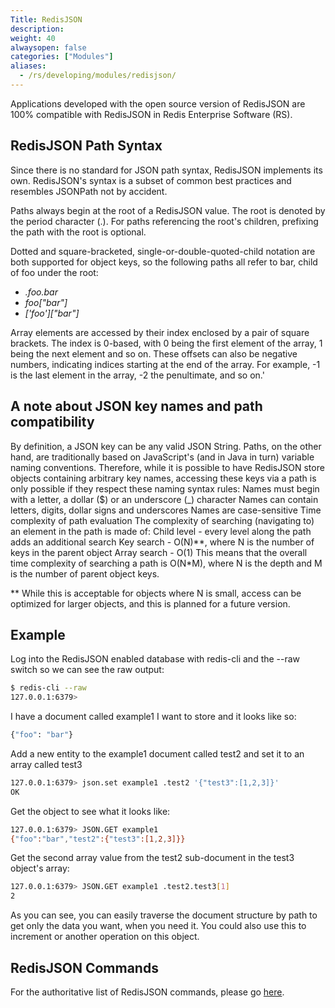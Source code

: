 ```yaml
---
Title: RedisJSON
description:
weight: 40
alwaysopen: false
categories: ["Modules"]
aliases:
  - /rs/developing/modules/redisjson/
---
```

Applications developed with the open source version of RedisJSON are 100%
compatible with RedisJSON in Redis Enterprise Software (RS).

## RedisJSON Path Syntax

Since there is no standard for JSON path syntax, RedisJSON implements its
own. RedisJSON's syntax is a subset of common best practices and resembles
JSONPath not by accident.

Paths always begin at the root of a RedisJSON value. The root is denoted by
the period character (.). For paths referencing the root's children,
prefixing the path with the root is optional.

Dotted and square-bracketed, single-or-double-quoted-child notation are
both supported for object keys, so the following paths all refer to bar,
child of foo under the root:

- *.foo.bar*
- *foo\["bar"\]*
- *\['foo'\]\["bar"\]*

Array elements are accessed by their index enclosed by a pair of square
brackets. The index is 0-based, with 0 being the first element of the
array, 1 being the next element and so on. These offsets can also be
negative numbers, indicating indices starting at the end of the array.
For example, -1 is the last element in the array, -2 the penultimate,
and so on.'

## A note about JSON key names and path compatibility

By definition, a JSON key can be any valid JSON String. Paths, on the
other hand, are traditionally based on JavaScript's (and in Java in
turn) variable naming conventions. Therefore, while it is possible to
have RedisJSON store objects containing arbitrary key names, accessing
these keys via a path is only possible if they respect these naming
syntax rules:
Names must begin with a letter, a dollar ($) or an underscore (_)
character
Names can contain letters, digits, dollar signs and underscores
Names are case-sensitive
Time complexity of path evaluation
The complexity of searching (navigating to) an element in the path is
made of:
Child level - every level along the path adds an additional search
Key search - O(N)\*\*, where N is the number of keys in the parent
object
Array search - O(1)
This means that the overall time complexity of searching a path is
O(N\*M), where N is the depth and M is the number of parent object keys.

\*\* While this is acceptable for objects where N is small, access can
be optimized for larger objects, and this is planned for a future
version.

## Example

Log into the RedisJSON enabled database with redis-cli and the --raw switch
so we can see the raw output:

```sh
$ redis-cli --raw
127.0.0.1:6379>
```

I have a document called example1 I want to store and it looks like so:

```sh
{"foo": "bar"}
```

Add a new entity to the example1 document called test2 and set it to an
array called test3

```sh
127.0.0.1:6379> json.set example1 .test2 '{"test3":[1,2,3]}'
OK
```

Get the object to see what it looks like:

```sh
127.0.0.1:6379> JSON.GET example1
{"foo":"bar","test2":{"test3":[1,2,3]}}
```

Get the second array value from the test2 sub-document in the test3
object's array:

```sh
127.0.0.1:6379> JSON.GET example1 .test2.test3[1]
2
```

As you can see, you can easily traverse the document structure by path
to get only the data you want, when you need it. You could also use this
to increment or another operation on this object.

## RedisJSON Commands

For the authoritative list of RedisJSON commands, please go
[here](http://redisjson.io/).
